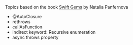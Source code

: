 Topics based on the book [Swift Gems](https://books.nilcoalescing.com/swift-gems) by Natalia Panfernova

- @AutoClosure
- rethrows
- callAsFunction
- indirect keyword: Recursive enumeration
- async throws property

